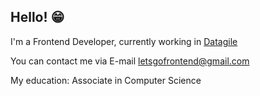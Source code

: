 ## Hello! 😁

I'm a Frontend Developer, currently working in  [Datagile](https://datagile.ru/)

You can contact me via E-mail [letsgofrontend@gmail.com](letsgofrontend@gmail.com)

My education: Associate in Computer Science

<!--
**Bullettime23/Bullettime23** is a ✨ _special_ ✨ repository because its `README.md` (this file) appears on your GitHub profile.

Here are some ideas to get you started:

- 🔭 I’m currently working on ...
- 🌱 I’m currently learning ...
- 👯 I’m looking to collaborate on ...
- 🤔 I’m looking for help with ...
- 💬 Ask me about ...
- 📫 How to reach me: ...
- 😄 Pronouns: ...
- ⚡ Fun fact: ...
-->
